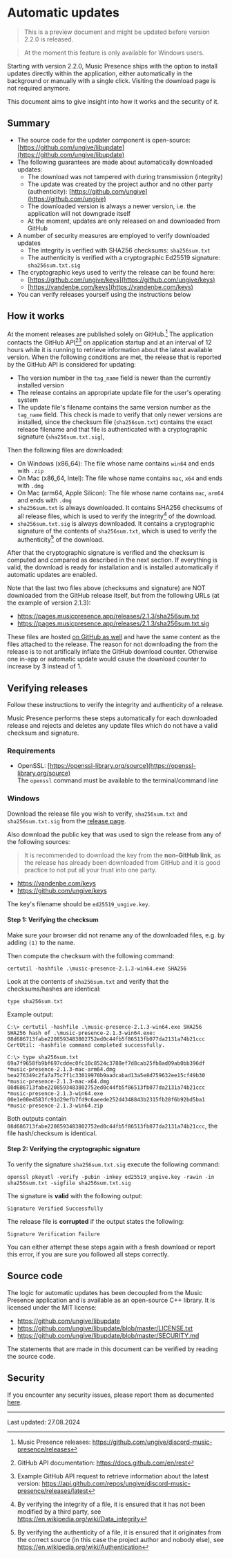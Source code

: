 # Automatic updates

> This is a preview document and might be updated
> before version 2.2.0 is released.

> At the moment this feature is only available for Windows users.

Starting with version 2.2.0, Music Presence ships with the option
to install updates directly within the application,
either automatically in the background or manually with a single click.
Visiting the download page is not required anymore.

This document aims to give insight into how it works and the security of it.

## Summary

- The source code for the updater component is open-source:
  [https://github.com/ungive/libupdate](https://github.com/ungive/libupdate)
- The following guarantees are made about automatically downloaded updates:
  - The download was not tampered with during transmission (integrity)
  - The update was created by the project author and no other party
    (authenticity): [https://github.com/ungive](https://github.com/ungive)
  - The downloaded version is always a newer version,
    i.e. the application will not downgrade itself
  - At the moment, updates are only released on and downloaded from GitHub
- A number of security measures are employed to verify downloaded updates
  - The integrity is verified with SHA256 checksums: `sha256sum.txt`
  - The authenticity is verified with a cryptographic Ed25519 signature:
    `sha256sum.txt.sig`
- The cryptographic keys used to verify the release can be found here:
  - [https://github.com/ungive/keys](https://github.com/ungive/keys)
  - [https://vandenbe.com/keys](https://vandenbe.com/keys)
- You can verify releases yourself using the instructions below

## How it works

At the moment releases are published solely on GitHub.[^1]
The application contacts the GitHub API[^2][^3] on application startup
and at an interval of 12 hours while it is running
to retrieve information about the latest available version.
When the following conditions are met,
the release that is reported by the GitHub API is considered for updating:

- The version number in the `tag_name` field
  is newer than the currently installed version
- The release contains an appropriate update file
  for the user's operating system
- The update file's filename
  contains the same version number as the `tag_name` field.
  This check is made to verify that only newer versions are installed,
  since the checksum file (`sha256sum.txt`) contains the exact release filename
  and that file is authenticated
  with a cryptographic signature (`sha256sum.txt.sig`),

Then the following files are downloaded:

- On Windows (x86_64): The file whose name contains
  `win64` and ends with `.zip`
- On Mac (x86_64, Intel): The file whose name contains
  `mac`, `x64` and ends with `.dmg`
- On Mac (arm64, Apple Silicon): The file whose name contains
  `mac`, `arm64` and ends with `.dmg`
- `sha256sum.txt` is always downloaded.
  It contains SHA256 checksums of all release files,
  which is used to verify the integrity[^4] of the download.
- `sha256sum.txt.sig` is always downloaded.
  It contains a cryptographic signature of the contents of `sha256sum.txt`,
  which is used to verify the authenticity[^5] of the download.

After that the cryptographic signature is verified
and the checksum is computed and compared as described in the next section.
If everything is valid, the download is ready for installation
and is installed automatically if automatic updates are enabled.

Note that the last two files above (checksums and signature)
are NOT downloaded from the GitHub release itself,
but from the following URLs (at the example of version 2.1.3):

- https://pages.musicpresence.app/releases/2.1.3/sha256sum.txt
- https://pages.musicpresence.app/releases/2.1.3/sha256sum.txt.sig

These files are hosted
[on GitHub as well](https://github.com/ungive/discord-music-presence/tree/master/docs/releases)
and have the same content as the files attached to the release.
The reason for not downloading the from the release
is to not artifically inflate the GitHub download counter.
Otherwise one in-app or automatic update
would cause the download counter to increase by 3 instead of 1.

[^1]: Music Presence releases:
https://github.com/ungive/discord-music-presence/releases
[^2]: GitHub API documentation: https://docs.github.com/en/rest
[^3]: Example GitHub API request
to retrieve information about the latest version:
https://api.github.com/repos/ungive/discord-music-presence/releases/latest
[^4]: By verifying the integrity of a file,
it is ensured that it has not been modified by a third party,
see https://en.wikipedia.org/wiki/Data_integrity
[^5]: By verifying the authenticity of a file,
it is ensured that it originates from the correct source
(in this case the project author and nobody else),
see https://en.wikipedia.org/wiki/Authentication

## Verifying releases

Follow these instructions to verify the integrity and authenticity
of a release.

Music Presence performs these steps automatically for each downloaded release
and rejects and deletes any update files
which do not have a valid checksum and signature.

### Requirements

- OpenSSL:
  [https://openssl-library.org/source](https://openssl-library.org/source)  
  The `openssl` command must be available to the terminal/command line

### Windows

Download the release file you wish to verify,
`sha256sum.txt` and `sha256sum.txt.sig` from the
[release page](https://github.com/ungive/discord-music-presence/releases).

Also download the public key that was used to sign the release
from any of the following sources:

> It is recommended to download the key from the **non-GitHub link**,
as the release has already been downloaded from GitHub
and it is good practice to not put all your trust into one party.

- https://vandenbe.com/keys
- https://github.com/ungive/keys

The key's filename should be `ed25519_ungive.key`.

#### Step 1: Verifying the checksum

Make sure your browser did not rename any of the downloaded files,
e.g. by adding `(1)` to the name.

Then compute the checksum with the following command:

```
certutil -hashfile .\music-presence-2.1.3-win64.exe SHA256
```

Look at the contents of `sha256sum.txt`
and verify that the checksums/hashes are identical:

```
type sha256sum.txt
```

Example output:

```
C:\> certutil -hashfile .\music-presence-2.1.3-win64.exe SHA256
SHA256 hash of .\music-presence-2.1.3-win64.exe:
08d686713fabe2208593483802752ed0c44fb5f86513fb077da2131a74b21ccc
CertUtil: -hashfile command completed successfully.

C:\> type sha256sum.txt
69a7f9658fb9bf697cddec0fc10c8524c3788ef7d8cab25fb8ad09ab0bb396df *music-presence-2.1.3-mac-arm64.dmg
bea276349c2fa7a75c7f1c33019970b9aadcabad13a5e8d759632ee15cf49b30 *music-presence-2.1.3-mac-x64.dmg
08d686713fabe2208593483802752ed0c44fb5f86513fb077da2131a74b21ccc *music-presence-2.1.3-win64.exe
00e1e00e4583fc91d29efb7fd9c6aeede252d4348843b2315fb28f6b92bd5ba1 *music-presence-2.1.3-win64.zip
```

Both outputs contain
`08d686713fabe2208593483802752ed0c44fb5f86513fb077da2131a74b21ccc`,
the file hash/checksum is identical.

#### Step 2: Verifying the cryptographic signature

To verify the signature `sha256sum.txt.sig` execute the following command:

```
openssl pkeyutl -verify -pubin -inkey ed25519_ungive.key -rawin -in sha256sum.txt -sigfile sha256sum.txt.sig
```

The signature is **valid** with the following output:

```
Signature Verified Successfully
```

The release file is **corrupted** if the output states the following:

```
Signature Verification Failure
```

You can either attempt these steps again with a fresh download
or report this error, if you are sure you followed all steps correctly.

## Source code

The logic for automatic updates
has been decoupled from the Music Presence application
and is available as an open-source C++ library.
It is licensed under the MIT license:

- https://github.com/ungive/libupdate
- https://github.com/ungive/libupdate/blob/master/LICENSE.txt
- https://github.com/ungive/libupdate/blob/master/SECURITY.md

The statements that are made in this document
can be verified by reading the source code.

## Security

If you encounter any security issues, please report them as documented
[here](https://github.com/ungive/libupdate/blob/master/SECURITY.md).

---

Last updated: 27.08.2024
